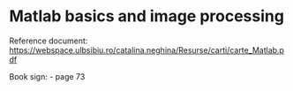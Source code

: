 # Matlab basics and image processing

Reference document: https://webspace.ulbsibiu.ro/catalina.neghina/Resurse/carti/carte_Matlab.pdf 

Book sign: - page 73
